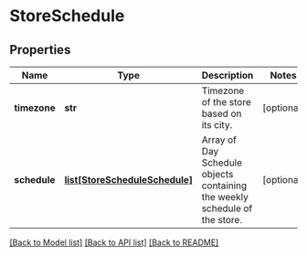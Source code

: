 # StoreSchedule

## Properties
Name | Type | Description | Notes
------------ | ------------- | ------------- | -------------
**timezone** | **str** | Timezone of the store based on its city. | [optional] 
**schedule** | [**list[StoreScheduleSchedule]**](StoreScheduleSchedule.md) | Array of Day Schedule objects containing the weekly schedule of the store. | [optional] 

[[Back to Model list]](../README.md#documentation-for-models) [[Back to API list]](../README.md#documentation-for-api-endpoints) [[Back to README]](../README.md)

